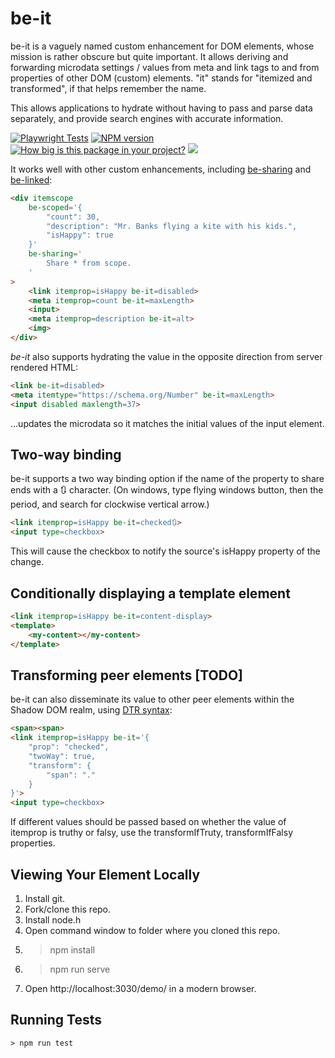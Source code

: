 # be-it

be-it is a vaguely named custom enhancement for DOM elements, whose mission is rather obscure but quite important.  It allows deriving and forwarding microdata settings / values from meta and link tags to and from properties of other DOM (custom) elements.  "it" stands for "itemized and transformed", if that helps remember the name.

This allows applications to hydrate without having to pass and parse data separately, and provide search engines with accurate information.

[![Playwright Tests](https://github.com/bahrus/be-it/actions/workflows/CI.yml/badge.svg)](https://github.com/bahrus/be-it/actions/workflows/CI.yml)
[![NPM version](https://badge.fury.io/js/be-it.png)](http://badge.fury.io/js/be-it)
[![How big is this package in your project?](https://img.shields.io/bundlephobia/minzip/be-it?style=for-the-badge)](https://bundlephobia.com/result?p=be-it)
<img src="http://img.badgesize.io/https://cdn.jsdelivr.net/npm/be-it?compression=gzip">

It works well with other custom enhancements, including [be-sharing](https://github.com/bahrus/be-sharing) and [be-linked](https://github.com/bahrus/be-linked):

```html
<div itemscope 
    be-scoped='{
        "count": 30,
        "description": "Mr. Banks flying a kite with his kids.",
        "isHappy": true
    }'
    be-sharing='
        Share * from scope.
    '
>
    <link itemprop=isHappy be-it=disabled>
    <meta itemprop=count be-it=maxLength>
    <input>
    <meta itemprop=description be-it=alt>
    <img>
</div>
```

*be-it* also supports hydrating the value in the opposite direction from server rendered HTML:

```html
<link be-it=disabled>
<meta itemtype="https://schema.org/Number" be-it=maxLength>
<input disabled maxlength=37>
```

...updates the microdata so it matches the initial values of the input element.

## Two-way binding

be-it supports a two way binding option if the name of the property to share ends with a 🔃 character. (On windows, type flying windows button, then the period, and search for clockwise vertical arrow.)

```html
<link itemprop=isHappy be-it=checked🔃>
<input type=checkbox>
```

This will cause the checkbox to notify the source's isHappy property of the change.

## Conditionally displaying a template element

```html
<link itemprop=isHappy be-it=content-display>
<template>
    <my-content></my-content>
</template>
```

## Transforming peer elements [TODO]

be-it can also disseminate its value to other peer elements within the Shadow DOM realm, using [DTR syntax](https://github.com/bahrus/trans-render#declarative-trans-render-syntax-via-json-serializable-rhs-expressions-with-libdtrjs):

```html
<span><span>
<link itemprop=isHappy be-it='{
    "prop": "checked",
    "twoWay": true,
    "transform": {
        "span": "."
    }
}'>
<input type=checkbox>
```

If different values should be passed based on whether the value of itemprop is truthy or falsy, use the transformIfTruty, transformIfFalsy properties.



## Viewing Your Element Locally

1.  Install git.
2.  Fork/clone this repo.
3.  Install node.h
4.  Open command window to folder where you cloned this repo.
5.  > npm install
6.  > npm run serve
7.  Open http://localhost:3030/demo/ in a modern browser.

## Running Tests

```
> npm run test
```



